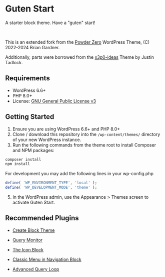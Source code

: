 # Guten Start

A starter block theme. Have a "guten" start!

<br>

This is an extended fork from the [Powder Zero](https://github.com/bgardner/powder-zero) WordPress Theme, (C) 2022-2024 Brian Gardner.

Additionally, parts were borrowed from the [x3p0-ideas](https://github.com/x3p0-dev/x3p0-ideas/tree/block-example) Theme by Justin Tadlock.


## Requirements

- WordPress 6.6+
- PHP 8.0+
- License: [GNU General Public License v3](https://www.gnu.org/licenses/gpl-3.0.html)

## Getting Started

1. Ensure you are using WordPress 6.6+ and PHP 8.0+
3. Clone / download this repository into the `/wp-content/themes/` directory of your new WordPress instance.
4. Run the following commands from the theme root to install Composer and NPM packages:
```bash
composer install
npm install
```
For development you may add the following lines in your wp-config.php
```php
define( 'WP_ENVIRONMENT_TYPE', 'local' );
define( 'WP_DEVELOPMENT_MODE', 'theme' );
```
5. In the WordPress admin, use the Appearance > Themes screen to activate Guten Start.

## Recommended Plugins

- [Create Block Theme](https://wordpress.org/plugins/create-block-theme/)

- [Query Monitor](https://wordpress.org/plugins/query-monitor/)

- [The Icon Block](https://wordpress.org/plugins/icon-block/)

- [Classic Menu in Navigation Block](https://wordpress.org/plugins/classic-menu-in-navigation-block/)

- [Advanced Query Loop](https://wordpress.org/plugins/advanced-query-loop/)
